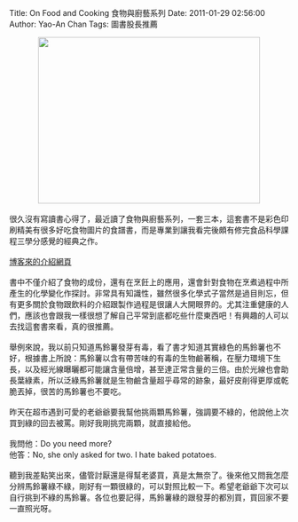 Title: On Food and Cooking 食物與廚藝系列
Date: 2011-01-29 02:56:00
Author: Yao-An Chan
Tags: 圖書股長推薦


<div class='post'>
<div class="separator" style="clear: both; text-align: center;"><a href="http://2.bp.blogspot.com/_mvtDPM7iODU/TUPtK6kYrOI/AAAAAAAAJe8/9OsZLZRiHYA/s1600/P1010253.jpg" imageanchor="1" style="margin-left: 1em; margin-right: 1em;"><img border="0" height="300" src="http://2.bp.blogspot.com/_mvtDPM7iODU/TUPtK6kYrOI/AAAAAAAAJe8/9OsZLZRiHYA/s400/P1010253.jpg" width="400" /></a></div><br />很久沒有寫讀書心得了，最近讀了食物與廚藝系列，一套三本，這套書不是彩色印刷精美有很多好吃食物圖片的食譜書，而是專業到讓我看完後頗有修完食品科學課程三學分感覺的經典之作。<br /><br /><a href="http://www.books.com.tw/activity/2009/09/foodandcooking/index.htm">博客來的介紹網頁</a><br /><br />書中不僅介紹了食物的成份，還有在烹飪上的應用，還會針對食物在烹煮過程中所產生的化學變化作探討。非常具有知識性，雖然很多化學式子當然是過目則忘，但有更多關於食物跟飲料的介紹跟製作過程是很讓人大開眼界的。尤其注重健康的人們，應該也會跟我一樣很想了解自己平常到底都吃些什麼東西吧！有興趣的人可以去找這套書來看，真的很推薦。<br /><br />舉例來說，我以前只知道馬鈴薯發芽有毒，看了書才知道其實綠色的馬鈴薯也不好，根據書上所說：馬鈴薯以含有帶苦味的有毒的生物鹼著稱，在壓力環境下生長，以及經光線曝曬都可能讓含量倍增，甚至達正常含量的三倍。由於光線也會助長葉綠素，所以泛綠馬鈴薯就是生物鹼含量超乎尋常的跡象，最好皮削得更厚或乾脆丟掉，很苦的馬鈴薯也不要吃。<br /><br />昨天在超市遇到可愛的老爺爺要我幫他挑兩顆馬鈴薯，強調要不綠的，他說他上次買到綠的回去被罵。剛好我剛挑完兩顆，就直接給他。<br /><br />我問他：Do you need more?<br />他答：No, she only asked for two. I hate baked potatoes.<br /><br />聽到我差點笑出來，儘管討厭還是得幫老婆買，真是太無奈了。後來他又問我怎麼分辨馬鈴薯綠不綠，剛好有一顆很綠的，可以對照比較一下。希望老爺爺下次可以自行挑到不綠的馬鈴薯。各位也要記得，馬鈴薯綠的跟發芽的都別買，買回家不要一直照光呀。</div>
